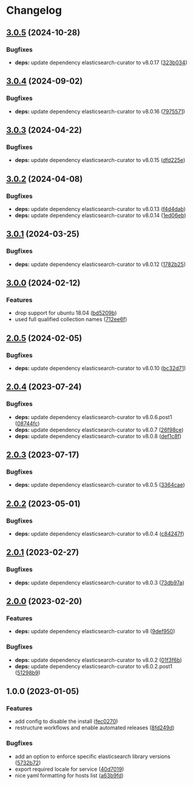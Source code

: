 # Changelog

## [3.0.5](https://github.com/rolehippie/elasticsearch-curator/compare/v3.0.4...v3.0.5) (2024-10-28)


### Bugfixes

* **deps:** update dependency elasticsearch-curator to v8.0.17 ([323b034](https://github.com/rolehippie/elasticsearch-curator/commit/323b0349a4267d048f02e29bc4591c87c3a5ded8))

## [3.0.4](https://github.com/rolehippie/elasticsearch-curator/compare/v3.0.3...v3.0.4) (2024-09-02)


### Bugfixes

* **deps:** update dependency elasticsearch-curator to v8.0.16 ([7975571](https://github.com/rolehippie/elasticsearch-curator/commit/7975571c079637e3d118a2ec7503cdf5aca90d09))

## [3.0.3](https://github.com/rolehippie/elasticsearch-curator/compare/v3.0.2...v3.0.3) (2024-04-22)


### Bugfixes

* **deps:** update dependency elasticsearch-curator to v8.0.15 ([dfd225e](https://github.com/rolehippie/elasticsearch-curator/commit/dfd225e2518d113b6debf02ff5912b8defd12174))

## [3.0.2](https://github.com/rolehippie/elasticsearch-curator/compare/v3.0.1...v3.0.2) (2024-04-08)


### Bugfixes

* **deps:** update dependency elasticsearch-curator to v8.0.13 ([f4d4dab](https://github.com/rolehippie/elasticsearch-curator/commit/f4d4dab7fc0d37b3b2998a332c13a273c84b5235))
* **deps:** update dependency elasticsearch-curator to v8.0.14 ([1ed06eb](https://github.com/rolehippie/elasticsearch-curator/commit/1ed06eb0bb54e80e1ccaac975d9fcf43236eda2e))

## [3.0.1](https://github.com/rolehippie/elasticsearch-curator/compare/v3.0.0...v3.0.1) (2024-03-25)


### Bugfixes

* **deps:** update dependency elasticsearch-curator to v8.0.12 ([1782b25](https://github.com/rolehippie/elasticsearch-curator/commit/1782b250e924a8d200f19071c33c7558cc829918))

## [3.0.0](https://github.com/rolehippie/elasticsearch-curator/compare/v2.0.5...v3.0.0) (2024-02-12)


### Features

* drop support for ubuntu 18.04 ([bd5209b](https://github.com/rolehippie/elasticsearch-curator/commit/bd5209b2a683f46215c54692d7e6845795305e80))
* used full qualified collection names ([712ee6f](https://github.com/rolehippie/elasticsearch-curator/commit/712ee6f759d4bd3b849cf78a75e1c86f0037f706))

## [2.0.5](https://github.com/rolehippie/elasticsearch-curator/compare/v2.0.4...v2.0.5) (2024-02-05)


### Bugfixes

* **deps:** update dependency elasticsearch-curator to v8.0.10 ([bc32d71](https://github.com/rolehippie/elasticsearch-curator/commit/bc32d713bbf5c78a7d4ae5142e4b37756e7a84de))

## [2.0.4](https://github.com/rolehippie/elasticsearch-curator/compare/v2.0.3...v2.0.4) (2023-07-24)


### Bugfixes

* **deps:** update dependency elasticsearch-curator to v8.0.6.post1 ([08744fc](https://github.com/rolehippie/elasticsearch-curator/commit/08744fcf220595a1d363c7ea9689e576226c8df4))
* **deps:** update dependency elasticsearch-curator to v8.0.7 ([26f98ce](https://github.com/rolehippie/elasticsearch-curator/commit/26f98ceef58b488f21249e4a303264f8fc9c7d44))
* **deps:** update dependency elasticsearch-curator to v8.0.8 ([def1c8f](https://github.com/rolehippie/elasticsearch-curator/commit/def1c8fa67e3a7be3fabcd7d00c54644b5d60377))

## [2.0.3](https://github.com/rolehippie/elasticsearch-curator/compare/v2.0.2...v2.0.3) (2023-07-17)


### Bugfixes

* **deps:** update dependency elasticsearch-curator to v8.0.5 ([3364cae](https://github.com/rolehippie/elasticsearch-curator/commit/3364caec5f30c11fee31ed170438853a6a632bb3))

## [2.0.2](https://github.com/rolehippie/elasticsearch-curator/compare/v2.0.1...v2.0.2) (2023-05-01)


### Bugfixes

* **deps:** update dependency elasticsearch-curator to v8.0.4 ([c84247f](https://github.com/rolehippie/elasticsearch-curator/commit/c84247f2262ea926c0b69e60be13075ad9711984))

## [2.0.1](https://github.com/rolehippie/elasticsearch-curator/compare/v2.0.0...v2.0.1) (2023-02-27)


### Bugfixes

* **deps:** update dependency elasticsearch-curator to v8.0.3 ([73db97a](https://github.com/rolehippie/elasticsearch-curator/commit/73db97afeebf64b67bb31bc56e7f63f69578a3d9))

## [2.0.0](https://github.com/rolehippie/elasticsearch-curator/compare/v1.0.0...v2.0.0) (2023-02-20)


### Features

* **deps:** update dependency elasticsearch-curator to v8 ([9def950](https://github.com/rolehippie/elasticsearch-curator/commit/9def9502bef008cad8c74003953005ece0060102))


### Bugfixes

* **deps:** update dependency elasticsearch-curator to v8.0.2 ([01f3f6b](https://github.com/rolehippie/elasticsearch-curator/commit/01f3f6b8bb36ed46a670275d64e3c5c89e7af468))
* **deps:** update dependency elasticsearch-curator to v8.0.2.post1 ([51298b9](https://github.com/rolehippie/elasticsearch-curator/commit/51298b941d50b0adaad9a742ab9d042f9038e5c9))

## 1.0.0 (2023-01-05)


### Features

* add config to disable the install ([fec0270](https://github.com/rolehippie/elasticsearch-curator/commit/fec0270b335db2709c00b0d0c81c14191b819e28))
* restructure workflows and enable automated releases ([8fd249d](https://github.com/rolehippie/elasticsearch-curator/commit/8fd249d027301d7956786851231c493e3b5d01c0))


### Bugfixes

* add an option to enforce specific elasticsearch library versions ([5732b72](https://github.com/rolehippie/elasticsearch-curator/commit/5732b720c1361586d4874bcb4cabe60c81519ff4))
* export required locale for service ([40d7019](https://github.com/rolehippie/elasticsearch-curator/commit/40d7019c823851bbe07818f44cb40432dd5c3f7e))
* nice yaml formatting for hosts list ([a63b9fd](https://github.com/rolehippie/elasticsearch-curator/commit/a63b9fd25e812e4d64e705ae6d1aa04d72eb2e50))

